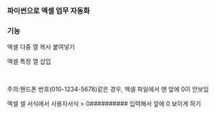 <h3>파이썬으로 엑셀 업무 자동화</h3>

<h3>기능</h3>
<p>엑셀 다중 열 복사 붙여넣기</p>
<p>엑셀 특정 열 삽입</p>
<br>
<p>주의:핸드폰 번호(010-1234-5678)같은 경우, 엑셀 파일에서 맨 앞에 0이 안보임</p>
<p>엑셀 셀 서식에서 사용자서식 > 0########## 입력해서 앞에 0 보이게 하기</p>

